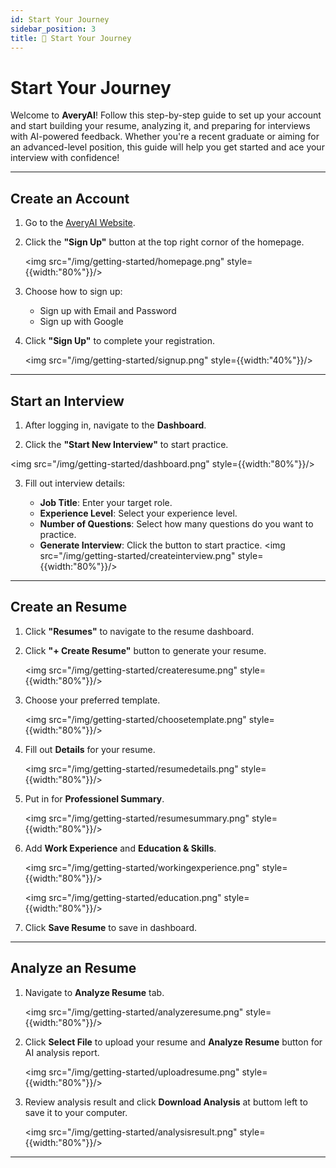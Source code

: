 ```yaml
---
id: Start Your Journey
sidebar_position: 3
title: 🌟 Start Your Journey
---
```


# Start Your Journey

Welcome to **AveryAI**! Follow this step-by-step guide to set up your account and start building your resume, analyzing it, and preparing for interviews with AI-powered feedback. Whether you're a recent graduate or aiming for an advanced-level position, this guide will help you get started and ace your interview with confidence!

---

## Create an Account

<!-- TODO: Update this section when site is available -->

1. Go to the [AveryAI Website](tbd).

2. Click the **"Sign Up"** button at the top right cornor of the homepage.

   <img src="/img/getting-started/homepage.png" style={{width:"80%"}}/>

3. Choose how to sign up:

   - Sign up with Email and Password
   - Sign up with Google

4. Click **"Sign Up"** to complete your registration.

   <img src="/img/getting-started/signup.png" style={{width:"40%"}}/>

---

## Start an Interview

1. After logging in, navigate to the **Dashboard**.

2. Click the **"Start New Interview"** to start practice.

<img src="/img/getting-started/dashboard.png" style={{width:"80%"}}/>

3. Fill out interview details:

   - **Job Title**: Enter your target role.
   - **Experience Level**: Select your experience level.
   - **Number of Questions**: Select how many questions do you want to practice.
   - **Generate Interview**: Click the button to start practice.
     <img src="/img/getting-started/createinterview.png" style={{width:"80%"}}/>

---

## Create an Resume

1. Click **"Resumes"** to navigate to the resume dashboard.

2. Click **"+ Create Resume"** button to generate your resume.

   <img src="/img/getting-started/createresume.png" style={{width:"80%"}}/>

3. Choose your preferred template.

   <img src="/img/getting-started/choosetemplate.png" style={{width:"80%"}}/>

4. Fill out **Details** for your resume.

   <img src="/img/getting-started/resumedetails.png" style={{width:"80%"}}/>

5. Put in for **Professionel Summary**.

   <img src="/img/getting-started/resumesummary.png" style={{width:"80%"}}/>

6. Add **Work Experience** and **Education & Skills**.

   <img src="/img/getting-started/workingexperience.png" style={{width:"80%"}}/>

   <img src="/img/getting-started/education.png" style={{width:"80%"}}/>

7. Click **Save Resume** to save in dashboard.

---

## Analyze an Resume

1. Navigate to **Analyze Resume** tab.

   <img src="/img/getting-started/analyzeresume.png" style={{width:"80%"}}/>

2. Click **Select File** to upload your resume and **Analyze Resume** button for AI analysis report.

   <img src="/img/getting-started/uploadresume.png" style={{width:"80%"}}/>

3. Review analysis result and click **Download Analysis** at buttom left to save it to your computer.

   <img src="/img/getting-started/analysisresult.png" style={{width:"80%"}}/>

---
